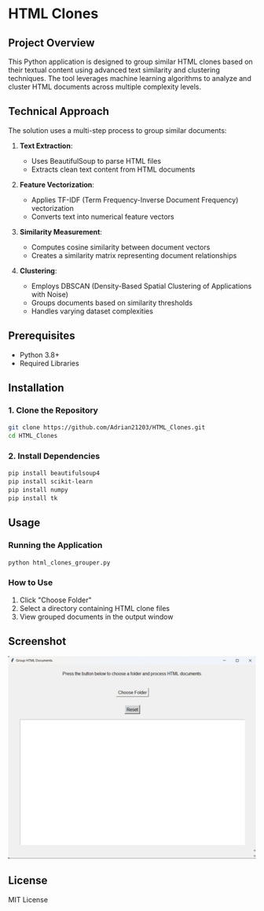# HTML Clones

## Project Overview

This Python application is designed to group similar HTML clones based on their textual content using advanced text similarity and clustering techniques. The tool leverages machine learning algorithms to analyze and cluster HTML documents across multiple complexity levels.

## Technical Approach

The solution uses a multi-step process to group similar documents:

1. **Text Extraction**: 
   - Uses BeautifulSoup to parse HTML files
   - Extracts clean text content from HTML documents

2. **Feature Vectorization**:
   - Applies TF-IDF (Term Frequency-Inverse Document Frequency) vectorization
   - Converts text into numerical feature vectors

3. **Similarity Measurement**:
   - Computes cosine similarity between document vectors
   - Creates a similarity matrix representing document relationships

4. **Clustering**:
   - Employs DBSCAN (Density-Based Spatial Clustering of Applications with Noise)
   - Groups documents based on similarity thresholds
   - Handles varying dataset complexities

## Prerequisites

- Python 3.8+
- Required Libraries

## Installation

### 1. Clone the Repository
```bash
git clone https://github.com/Adrian21203/HTML_Clones.git
cd HTML_Clones
```
### 2. Install Dependencies
```bash
pip install beautifulsoup4
pip install scikit-learn
pip install numpy
pip install tk
```

## Usage

### Running the Application
```bash
python html_clones_grouper.py
```

### How to Use
1. Click "Choose Folder"
2. Select a directory containing HTML clone files
3. View grouped documents in the output window

## Screenshot

![HTML Clones Clustering Interface](Screenshot.png)

## License
MIT License
